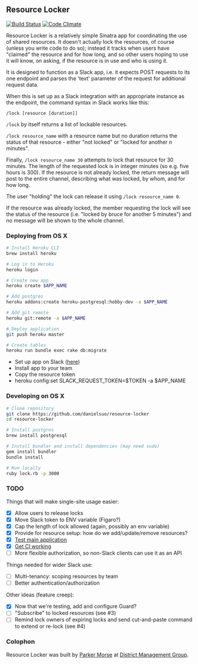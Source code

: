 ## Resource Locker

[![Build Status](https://travis-ci.org/dmcouncil/resource-locker.svg?branch=master)](https://travis-ci.org/dmcouncil/resource-locker)
[![Code Climate](https://codeclimate.com/repos/58505598fb4faa0dd8001946/badges/8b0fe770fb4e9f563143/gpa.svg)](https://codeclimate.com/repos/58505598fb4faa0dd8001946/feed)

Resource Locker is a relatively simple Sinatra app for coordinating the use of shared resources. It doesn't actually lock the resources, of course (unless you write code to do so); instead it tracks when users have "claimed" the resource and for how long, and so other users hoping to use it will know, on asking, if the resource is in use and who is using it.

It is designed to function as a Slack app, i.e. it expects POST requests to its one endpoint and parses the 'text' parameter of the request for additional request data.

When this is set up as a Slack integration with an appropriate instance as the endpoint, the command syntax in Slack works like this:

    /lock [resource [duration]]

`/lock` by itself returns a list of lockable resources.

`/lock resource_name` with a resource name but no duration returns the status of that resource - either "not locked" or "locked for another _n_ minutes".

Finally, `/lock resource_name 30` attempts to lock that resource for 30 minutes. The length of the requested lock is in integer minutes (so e.g. five hours is 300). If the resource is not already locked, the return message will post to the entire channel, describing what was locked, by whom, and for how long.

The user "holding" the lock can release it using `/lock resource_name 0`.

If the resource was already locked, the member requesting the lock will see the status of the resource (i.e. "locked by bruce for another 5 minutes") and no message will be shown to the whole channel.

### Deploying from OS X
```bash
# Install Heroku CLI
brew install heroku

# Log in to Heroku
heroku login

# Create new app
heroku create $APP_NAME

# Add postgres
heroku addons:create heroku-postgresql:hobby-dev -a $APP_NAME

# Add git remote
heroku git:remote -a $APP_NAME

# Deploy application
git push heroku master

# Create tables
heroku run bundle exec rake db:migrate
```

- Set up app on Slack ([here](http://li-group-locker.herokuapp.com/))
- Install app to your team
- Copy the resource token
- heroku config:set SLACK_REQUEST_TOKEN=$TOKEN -a $APP_NAME

### Developing on OS X
```bash
# Clone repository
git clone https://github.com/danielsuo/resource-locker
cd resource-locker

# Install postgres
brew install postgresql

# Install bundler and install dependencies (may need sudo)
gem install bundler
bundle install

# Run locally
ruby lock.rb -p 3000
```

### TODO

Things that will make single-site usage easier:

* [x] Allow users to release locks
* [x] Move Slack token to ENV variable (Figaro?)
* [x] Cap the length of lock allowed (again, possibly an env variable)
* [x] Provide for resource setup: how do we add/update/remove resources?
* [x] [Test main application](http://www.sinatrarb.com/testing.html)
* [x] [Get CI working](https://travis-ci.org/dmcouncil/resource-locker)
* [ ] More flexible authorization, so non-Slack clients can use it as an API

Things needed for wider Slack use:

* [ ] Multi-tenancy: scoping resources by team
* [ ] Better authentication/authorization

Other ideas (feature creep):

* [x] Now that we're testing, add and configure Guard?
* [ ] "Subscribe" to locked resources (see #3)
* [ ] Remind lock owners of expiring locks and send cut-and-paste command to extend or re-lock (see #4)

### Colophon

Resource Locker was built by [Parker Morse](/pjmorse) at [District Management Group](https://dmgroupK12.com).
